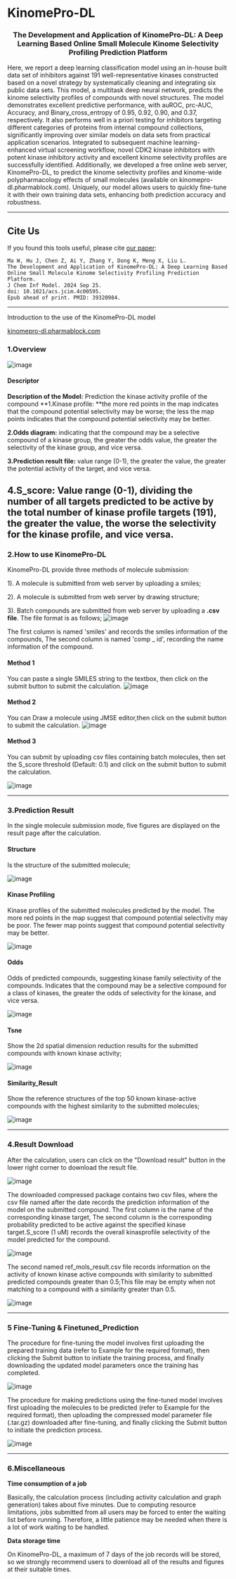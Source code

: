# KinomePro-DL
<h3 align="center">
<P> The Development and Application of KinomePro-DL: A Deep Learning Based Online Small Molecule Kinome Selectivity Profiling Prediction Platform </P>
</h3>
Here, we report a deep learning classification model using an in-house built data set of inhibitors against 191 well-representative kinases constructed based on a novel strategy by systematically cleaning and integrating six public data sets. This model, a multitask deep neural network, predicts the kinome selectivity profiles of compounds with novel structures. The model demonstrates excellent predictive performance, with auROC, prc-AUC, Accuracy, and Binary_cross_entropy of 0.95, 0.92, 0.90, and 0.37, respectively. It also performs well in a priori testing for inhibitors targeting different categories of proteins from internal compound collections, significantly improving over similar models on data sets from practical application scenarios. Integrated to subsequent machine learning-enhanced virtual screening workflow, novel CDK2 kinase inhibitors with potent kinase inhibitory activity and excellent kinome selectivity profiles are successfully identified. Additionally, we developed a free online web server, KinomePro-DL, to predict the kinome selectivity profiles and kinome-wide polypharmacology effects of small molecules (available on kinomepro-dl.pharmablock.com). Uniquely, our model allows users to quickly fine-tune it with their own training data sets, enhancing both prediction accuracy and robustness.

---
## Cite Us

If you found this tools useful, please cite [our paper](https://doi.org/10.1021/acs.jcim.4c00595):
```
Ma W, Hu J, Chen Z, Ai Y, Zhang Y, Dong K, Meng X, Liu L.
The Development and Application of KinomePro-DL: A Deep Learning Based Online Small Molecule Kinome Selectivity Profiling Prediction Platform.
J Chem Inf Model. 2024 Sep 25.
doi: 10.1021/acs.jcim.4c00595.
Epub ahead of print. PMID: 39320984.

```
---
Introduction to the use of the KinomePro-DL model

[kinomepro-dl.pharmablock.com](https://kinomepro-dl.pharmablock.com)

### 1.Overview

![image](https://github.com/Timeless1/KinomeScan/blob/main/fig/KinomeScan.png)

#### Descriptor

**Description of the Model:** Prediction the kinase activity profile of the compound
**1.Kinase profile: **the more red points in the map indicates that the compound potential selectivity may be worse; the less the map points indicates that the compound potential selectivity may be better.

**2.Odds diagram:** indicating that the compound may be a selective compound of a kinase group, the greater the odds value, the greater the selectivity of the kinase group, and vice versa.

**3.Prediction result file:** value range (0-1), the greater the value, the greater the potential activity of the target, and vice versa.

**4.S_score:** Value range (0-1), dividing the number of all targets predicted to be active by the total number of kinase profile targets (191), the greater the value, the worse the selectivity for the kinase profile, and vice versa.
---

### 2.How to use KinomePro-DL

KinomePro-DL provide three methods of molecule submission:

1). A molecule is submitted from web server by uploading a smiles;

2). A molecule is submitted from web server by drawing structure;

3). Batch compounds are submitted from web server by uploading a **.csv file**. The file format is as follows;
![image](https://github.com/Timeless1/KinomeScan/blob/main/fig/image-20230530101603116.png)

The first column is named 'smiles' and records the smiles information of the compounds, The second column is named 'comp _ id', recording the name information of the compound.

#### Method 1

You can paste a single SMILES string to the textbox, then click on the submit button to submit the calculation.
![image](https://github.com/Timeless1/KinomeScan/blob/main/fig/image-20230530101218972.png)

#### Method 2

You can Draw a molecule using JMSE editor,then click on the submit button to submit the calculation.
![image](https://github.com/Timeless1/KinomeScan/blob/main/fig/image-20230530101337122.png)

#### Method 3

You can submit by uploading csv files containing batch molecules, then set the S_score threshold (Default: 0.1) and click on the submit button to submit the calculation.

![image](https://github.com/Timeless1/KinomeScan/blob/main/fig/image-20230530102156027.png)

---

### 3.Prediction Result 

In the single molecule submission mode, five figures are displayed on the result page after the calculation.

#### Structure

Is the structure of the submitted molecule;

![image](https://github.com/Timeless1/KinomeScan/blob/main/fig/20230530102422.447293.png)

#### Kinase Profiling

Kinase profiles of the submitted molecules predicted by the model. The more red points in the map suggest that compound potential selectivity may be poor. The fewer map points suggest that compound potential selectivity may be better.

![image](https://github.com/Timeless1/KinomeScan/blob/main/fig/20230530102422.447293-comp_1.png)

#### Odds

Odds of predicted compounds, suggesting kinase family selectivity of the compounds. Indicates that the compound may be a selective compound for a class of kinases, the greater the odds of selectivity for the kinase, and vice versa.

![image](https://github.com/Timeless1/KinomeScan/blob/main/fig/20230530102422.447293-odds.png)

#### Tsne

Show the 2d spatial dimension reduction results for the submitted compounds with known kinase activity;

![image](https://github.com/Timeless1/KinomeScan/blob/main/fig/20230530102422.447293-tsne-result.png)

#### Similarity_Result

Show the reference structures of the top 50 known kinase-active compounds with the highest similarity to the submitted molecules;

![image](https://github.com/Timeless1/KinomeScan/blob/main/fig/20230530102422.447293-result.png)

---

### 4.Result Download

After the calculation, users can click on the "Download result" button in the lower right corner to download the result file.

![image](https://github.com/Timeless1/KinomeScan/blob/main/fig/image-20230530104415231.png)

The downloaded compressed package contains two csv files, where the csv file named after the date records the prediction information of the model on the submitted compound. The first column is the name of the corresponding kinase target, The second column is the corresponding probability predicted to be active against the specified kinase target.S_score (1 uM) records the overall kinasprofile selectivity of the model predicted for the compound.

![image](https://github.com/Timeless1/KinomeScan/blob/main/fig/image-20230530104951321.png)

The second named ref_mols_result.csv file records information on the activity of known kinase active compounds with similarity to submitted predicted compounds greater than 0.5;This file may be empty when not matching to a compound with a similarity greater than 0.5.

![image](https://github.com/Timeless1/KinomeScan/blob/main/fig/image-20230530105356282.png)

---

### 5 Fine-Tuning & Finetuned_Prediction
The procedure for fine-tuning the model involves first uploading the prepared training data (refer to Example for the required format), then clicking the Submit button to initiate the training process, and finally downloading the updated model parameters once the training has completed.

![image](https://github.com/Timeless1/KinomeScan/blob/main/fig/Fine_training.png)

The procedure for making predictions using the fine-tuned model involves first uploading the molecules to be predicted (refer to Example for the required format), then uploading the compressed model parameter file (.tar.gz) downloaded after fine-tuning, and finally clicking the Submit button to initiate the prediction process.

![image](https://github.com/Timeless1/KinomeScan/blob/main/fig/Finetuned_Prediction.png)

---


### 6.Miscellaneous

**Time consumption of a job**

Basically, the calculation process (including activity calculation and graph generation) takes about five minutes. Due to computing resource limitations, jobs submitted from all users may be forced to enter the waiting list before running. Therefore, a little patience may be needed when there is a lot of work waiting to be handled.

**Data storage time**

On KinomePro-DL, a maximum of 7 days of the job records will be stored, so we strongly recommend
users to download all of the results and figures at their suitable times.
